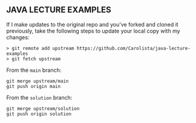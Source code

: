 ## JAVA LECTURE EXAMPLES

If I make updates to the original repo and you've forked and cloned it previously, take the following steps to update your local copy with my changes:

```
> git remote add upstream https://github.com/Carolista/java-lecture-examples
> git fetch upstream
```

From the `main` branch:

```
git merge upstream/main
git push origin main
```

From the `solution` branch:

```
git merge upstream/solution
git push origin solution
```



